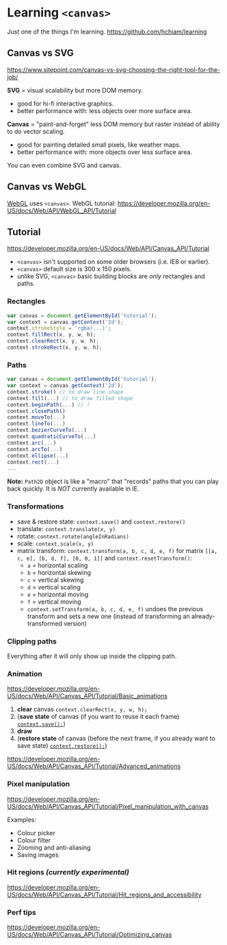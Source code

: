 # Learning `<canvas>`

Just one of the things I'm learning. <https://github.com/hchiam/learning>

## Canvas vs SVG

<https://www.sitepoint.com/canvas-vs-svg-choosing-the-right-tool-for-the-job/>

**SVG** = visual scalability but more DOM memory.

- good for hi-fi interactive graphics.
- better performance with: less objects over more surface area.

**Canvas** = "paint-and-forget" less DOM memory but raster instead of ability to do vector scaling.

- good for painting detailed small pixels, like weather maps.
- better performance with: more objects over less surface area.

You can even combine SVG and canvas.

## Canvas vs WebGL

[WebGL](https://github.com/hchiam/learning-webgl) uses `<canvas>`. WebGL tutorial: <https://developer.mozilla.org/en-US/docs/Web/API/WebGL_API/Tutorial>

## Tutorial

<https://developer.mozilla.org/en-US/docs/Web/API/Canvas_API/Tutorial>

- `<canvas>` isn't supported on some older browsers (i.e. IE8 or earlier).
- `<canvas>` default size is 300 x 150 pixels.
- unlike SVG, `<canvas>` basic building blocks are *only* rectangles and paths.

### Rectangles

```js
var canvas = document.getElementById('tutorial');
var context = canvas.getContext('2d');
context.strokeStyle = 'rgba(...)';
context.fillRect(x, y, w, h);
context.clearRect(x, y, w, h);
context.strokeRect(x, y, w, h);
```

### Paths

```js
var canvas = document.getElementById('tutorial');
var context = canvas.getContext('2d');
context.stroke() // to draw line shape
context.fill(...) // to draw filled shape
context.beginPath(...) // !
context.closePath()
context.moveTo(...)
context.lineTo(...)
context.bezierCurveTo(...)
context.quadraticCurveTo(...)
context.arc(...)
context.arcTo(...)
context.ellipse(...)
context.rect(...)
...
```

**Note:** `Path2D` object is like a "macro" that "records" paths that you can play back quickly. It is *NOT* currently available in IE.

### Transformations

- save & restore state: `context.save()` and `context.restore()`
- translate: `context.translate(x, y)`
- rotate: `context.rotate(angleInRadians)`
- scale: `context.scale(x, y)`
- matrix transform: `context.transform(a, b, c, d, e, f)` for matrix `[[a, c, e], [b, d, f], [0, 0, 1]]` and `context.resetTransform()`:
  - `a` = horizontal scaling
  - `b` = horizontal skewing
  - `c` = vertical skewing
  - `d` = vertical scaling
  - `e` = horizontal moving
  - `f` = vertical moving
  - `context.setTransform(a, b, c, d, e, f)` undoes the previous transform and sets a new one (instead of transforming an already-transformed version)

### Clipping paths

Everything after it will only show up inside the clipping path.

### Animation

<https://developer.mozilla.org/en-US/docs/Web/API/Canvas_API/Tutorial/Basic_animations>

1. **clear** canvas `context.clearRect(x, y, w, h);`
2. (**save state** of canvas (if you want to reuse it each frame) [`context.save();`](https://developer.mozilla.org/en-US/docs/Web/API/CanvasRenderingContext2D/save))
3. **draw**
4. (**restore state** of canvas (before the next frame, if you already want to save state) [`context.restore();`](https://developer.mozilla.org/en-US/docs/Web/API/CanvasRenderingContext2D/restore))

<https://developer.mozilla.org/en-US/docs/Web/API/Canvas_API/Tutorial/Advanced_animations>

### Pixel manipulation

<https://developer.mozilla.org/en-US/docs/Web/API/Canvas_API/Tutorial/Pixel_manipulation_with_canvas>

Examples:

- Colour picker
- Colour filter
- Zooming and anti-aliasing
- Saving images

### Hit regions ***(currently experimental)***

<https://developer.mozilla.org/en-US/docs/Web/API/Canvas_API/Tutorial/Hit_regions_and_accessibility>

### Perf tips

<https://developer.mozilla.org/en-US/docs/Web/API/Canvas_API/Tutorial/Optimizing_canvas>
